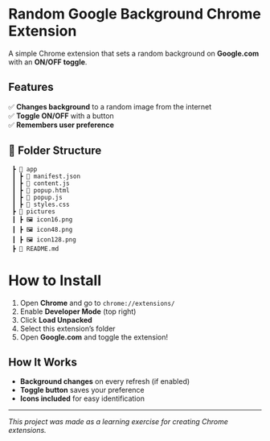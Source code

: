 # **Random Google Background Chrome Extension**  

A simple Chrome extension that sets a random background on **Google.com** with an **ON/OFF toggle**.  

## Features  
✅ **Changes background** to a random image from the internet  
✅ **Toggle ON/OFF** with a button  
✅ **Remembers user preference**  

## 📂 Folder Structure  

```📦 My_Chrome_Extension
 ┣ 📂 app
 ┃ ┣ 📜 manifest.json
 ┃ ┣ 📜 content.js
 ┃ ┣ 📜 popup.html
 ┃ ┣ 📜 popup.js
 ┃ ┣ 📜 styles.css
 ┣ 📂 pictures
 ┃ ┣ 🖼 icon16.png
 ┃ ┣ 🖼 icon48.png
 ┃ ┣ 🖼 icon128.png
 ┣ 📜 README.md
 ```

 # How to Install  
1. Open **Chrome** and go to `chrome://extensions/`  
2. Enable **Developer Mode** (top right)  
3. Click **Load Unpacked**  
4. Select this extension’s folder  
5. Open **Google.com** and toggle the extension!  

## How It Works  
- **Background changes** on every refresh (if enabled)  
- **Toggle button** saves your preference  
- **Icons included** for easy identification  

---

*This project was made as a learning exercise for creating Chrome extensions.* 
